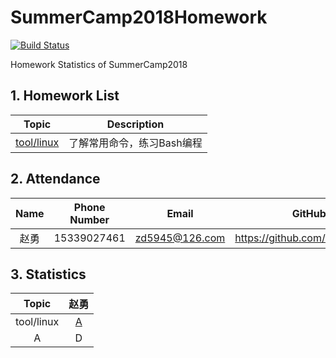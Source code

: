 
# SummerCamp2018Homework

[![Build Status](https://travis-ci.org/npupilab/SummerCamp2018Homework.svg?branch=master)](https://travis-ci.org/npupilab/SummerCamp2018Homework)

Homework Statistics of SummerCamp2018


## 1. Homework List

| Topic | Description |
| :---: | :---------: |
| [tool/linux]| 了解常用命令，练习Bash编程 |

[tool/linux]: ./tool/linux/README.md

## 2. Attendance

| Name | Phone Number | Email | GitHub |
| :---: | :---------: | :---------: | :---------: |
| 赵勇 | 15339027461 | zd5945@126.com | https://github.com/zdzhaoyong|

## 3. Statistics
| Topic | 赵勇 |
| :---: | :---:|
| tool/linux | [A](tool/linux/赵勇/README.md) |
| A | D |
